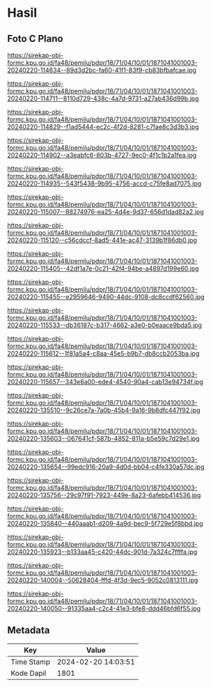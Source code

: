 # Hasil

## Foto C Plano

https://sirekap-obj-formc.kpu.go.id/fa48/pemilu/pdpr/18/71/04/10/01/1871041001003-20240220-114634--89d3d2bc-fa60-41f1-83f9-cb83bfbafcae.jpg

https://sirekap-obj-formc.kpu.go.id/fa48/pemilu/pdpr/18/71/04/10/01/1871041001003-20240220-114711--8110d729-438c-4a7d-9731-a27ab436d99b.jpg

https://sirekap-obj-formc.kpu.go.id/fa48/pemilu/pdpr/18/71/04/10/01/1871041001003-20240220-114829--f1ad5444-ec2c-4f2d-8281-c7fae8c3d3b3.jpg

https://sirekap-obj-formc.kpu.go.id/fa48/pemilu/pdpr/18/71/04/10/01/1871041001003-20240220-114902--a3eabfc6-803b-4727-9ec0-4f1c1b2a1fea.jpg

https://sirekap-obj-formc.kpu.go.id/fa48/pemilu/pdpr/18/71/04/10/01/1871041001003-20240220-114935--543f5438-9b95-4756-accd-c75fe8ad7075.jpg

https://sirekap-obj-formc.kpu.go.id/fa48/pemilu/pdpr/18/71/04/10/01/1871041001003-20240220-115007--88274976-ea25-4d4e-9d37-656d1dad82a2.jpg

https://sirekap-obj-formc.kpu.go.id/fa48/pemilu/pdpr/18/71/04/10/01/1871041001003-20240220-115120--c56cdccf-8ad5-441e-ac47-3139b1f86db0.jpg

https://sirekap-obj-formc.kpu.go.id/fa48/pemilu/pdpr/18/71/04/10/01/1871041001003-20240220-115405--42df1a7e-0c21-42f4-94be-a4897d199e60.jpg

https://sirekap-obj-formc.kpu.go.id/fa48/pemilu/pdpr/18/71/04/10/01/1871041001003-20240220-115455--e2959646-9490-44dc-9108-dc8ccdf62560.jpg

https://sirekap-obj-formc.kpu.go.id/fa48/pemilu/pdpr/18/71/04/10/01/1871041001003-20240220-115533--db36187c-b317-4662-a3e0-b0eaace9bda5.jpg

https://sirekap-obj-formc.kpu.go.id/fa48/pemilu/pdpr/18/71/04/10/01/1871041001003-20240220-115612--1f81a5a4-c8aa-45e5-b9b7-db8ccb2053ba.jpg

https://sirekap-obj-formc.kpu.go.id/fa48/pemilu/pdpr/18/71/04/10/01/1871041001003-20240220-115657--343e6a00-ede4-4540-90a4-cab13e94734f.jpg

https://sirekap-obj-formc.kpu.go.id/fa48/pemilu/pdpr/18/71/04/10/01/1871041001003-20240220-135510--9c26ce7a-7a0b-45b4-9a16-9b8dfc447f92.jpg

https://sirekap-obj-formc.kpu.go.id/fa48/pemilu/pdpr/18/71/04/10/01/1871041001003-20240220-135603--067641cf-587b-4852-811a-b5e59c7d29e1.jpg

https://sirekap-obj-formc.kpu.go.id/fa48/pemilu/pdpr/18/71/04/10/01/1871041001003-20240220-135654--99edc916-20a9-4d0d-bb04-c4fe330a57dc.jpg

https://sirekap-obj-formc.kpu.go.id/fa48/pemilu/pdpr/18/71/04/10/01/1871041001003-20240220-135756--29c97f91-7923-449e-8a23-6afebb414536.jpg

https://sirekap-obj-formc.kpu.go.id/fa48/pemilu/pdpr/18/71/04/10/01/1871041001003-20240220-135840--440aaab1-d209-4a9d-bec9-5f729e5f8bbd.jpg

https://sirekap-obj-formc.kpu.go.id/fa48/pemilu/pdpr/18/71/04/10/01/1871041001003-20240220-135923--b133aa45-c420-44dc-901d-7a324c7ffffa.jpg

https://sirekap-obj-formc.kpu.go.id/fa48/pemilu/pdpr/18/71/04/10/01/1871041001003-20240220-140004--50628404-fffd-4f3d-9ec5-9052c0813111.jpg

https://sirekap-obj-formc.kpu.go.id/fa48/pemilu/pdpr/18/71/04/10/01/1871041001003-20240220-140050--91335aa4-c2c4-41e3-bfe8-ddd46bfd6f55.jpg


## Metadata

| Key        | Value               |
| ---------- | ------------------- |
| Time Stamp | 2024-02-20 14:03:51 |
| Kode Dapil | 1801                |



